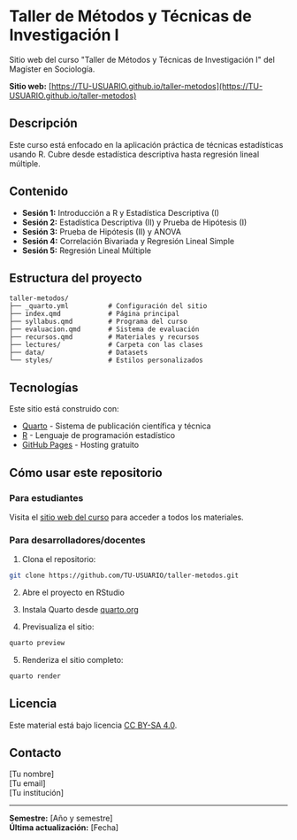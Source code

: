 # Taller de Métodos y Técnicas de Investigación I

Sitio web del curso "Taller de Métodos y Técnicas de Investigación I" del Magíster en Sociología.

**Sitio web:** [https://TU-USUARIO.github.io/taller-metodos](https://TU-USUARIO.github.io/taller-metodos)

## Descripción

Este curso está enfocado en la aplicación práctica de técnicas estadísticas usando R. Cubre desde estadística descriptiva hasta regresión lineal múltiple.

## Contenido

- **Sesión 1:** Introducción a R y Estadística Descriptiva (I)
- **Sesión 2:** Estadística Descriptiva (II) y Prueba de Hipótesis (I)
- **Sesión 3:** Prueba de Hipótesis (II) y ANOVA
- **Sesión 4:** Correlación Bivariada y Regresión Lineal Simple
- **Sesión 5:** Regresión Lineal Múltiple

## Estructura del proyecto

```
taller-metodos/
├── _quarto.yml          # Configuración del sitio
├── index.qmd            # Página principal
├── syllabus.qmd         # Programa del curso
├── evaluacion.qmd       # Sistema de evaluación
├── recursos.qmd         # Materiales y recursos
├── lectures/            # Carpeta con las clases
├── data/                # Datasets
└── styles/              # Estilos personalizados
```

## Tecnologías

Este sitio está construido con:

- [Quarto](https://quarto.org/) - Sistema de publicación científica y técnica
- [R](https://www.r-project.org/) - Lenguaje de programación estadístico
- [GitHub Pages](https://pages.github.com/) - Hosting gratuito

## Cómo usar este repositorio

### Para estudiantes

Visita el [sitio web del curso](https://TU-USUARIO.github.io/taller-metodos) para acceder a todos los materiales.

### Para desarrolladores/docentes

1. Clona el repositorio:
```bash
git clone https://github.com/TU-USUARIO/taller-metodos.git
```

2. Abre el proyecto en RStudio

3. Instala Quarto desde [quarto.org](https://quarto.org/docs/get-started/)

4. Previsualiza el sitio:
```bash
quarto preview
```

5. Renderiza el sitio completo:
```bash
quarto render
```

## Licencia

Este material está bajo licencia [CC BY-SA 4.0](https://creativecommons.org/licenses/by-sa/4.0/).

## Contacto

[Tu nombre]  
[Tu email]  
[Tu institución]

---

**Semestre:** [Año y semestre]  
**Última actualización:** [Fecha]


